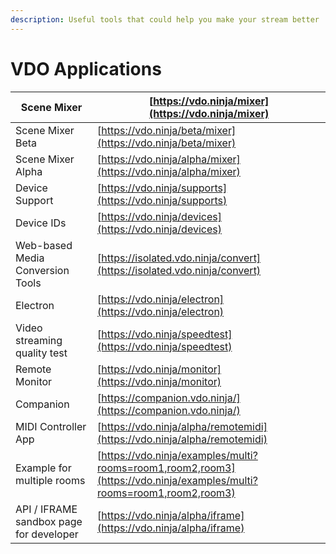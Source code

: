 ```yaml
---
description: Useful tools that could help you make your stream better
---
```


# VDO Applications

| Scene Mixer                             | [https://vdo.ninja/mixer](https://vdo.ninja/mixer)                                                                   |
| --------------------------------------- | -------------------------------------------------------------------------------------------------------------------- |
| Scene Mixer Beta                        | [https://vdo.ninja/beta/mixer](https://vdo.ninja/beta/mixer)                                                         |
| Scene Mixer Alpha                       | [https://vdo.ninja/alpha/mixer](https://vdo.ninja/alpha/mixer)                                                       |
| Device Support                          | [https://vdo.ninja/supports](https://vdo.ninja/supports)                                                             |
| Device IDs                              | [https://vdo.ninja/devices](https://vdo.ninja/devices)                                                               |
| Web-based Media Conversion Tools        | [https://isolated.vdo.ninja/convert](https://isolated.vdo.ninja/convert)                                             |
| Electron                                | [https://vdo.ninja/electron](https://vdo.ninja/electron)                                                             |
| Video streaming quality test            | [https://vdo.ninja/speedtest](https://vdo.ninja/speedtest)                                                           |
| Remote Monitor                          | [https://vdo.ninja/monitor](https://vdo.ninja/monitor)                                                               |
| Companion                               | [https://companion.vdo.ninja/](https://companion.vdo.ninja/)                                                         |
| MIDI Controller App                     | [https://vdo.ninja/alpha/remotemidi](https://vdo.ninja/alpha/remotemidi)                                             |
| Example for multiple rooms              | [https://vdo.ninja/examples/multi?rooms=room1,room2,room3](https://vdo.ninja/examples/multi?rooms=room1,room2,room3) |
| API / IFRAME sandbox page for developer | [https://vdo.ninja/alpha/iframe](https://vdo.ninja/alpha/iframe)                                                     |
